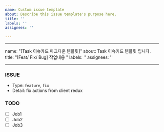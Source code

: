 ```yaml
---
name: Custom issue template
about: Describe this issue template's purpose here.
title: ''
labels: ''
assignees: ''

---
```


---
name: "[Task 이슈카드 마크다운 템플릿]"
about: Task 이슈카드 템플릿 입니다.
title: "[Feat/ Fix/ Bug]  작업내용 "
labels: ''
assignees: ''

---

### ISSUE
 * Type: `feature`, `fix`
 * Detail: fix actions from client redux
 
 ### TODO
- [ ]  Job1
- [ ]  Job2
- [ ]  Job3
